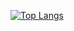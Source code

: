 [![Top Langs](https://github-readme-stats.vercel.app/api/top-langs/?username=exsanik&langs_count=8&theme=prussian)](https://github.com/anuraghazra/github-readme-stats)
